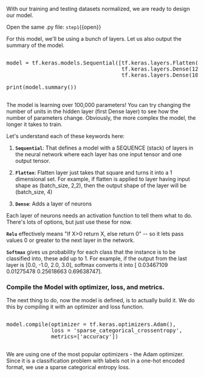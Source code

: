 
With our training and testing datasets normalized, we are ready to design our model. 

Open the same .py file: `step1`{{open}}

For this model, we'll be using a bunch of layers. Let us also output the summary of the model.

<pre class="file" data-filename="step1.py" data-target="append">

model = tf.keras.models.Sequential([tf.keras.layers.Flatten(input_shape=(28,28)), 
                                    tf.keras.layers.Dense(128, activation=tf.nn.relu), 
                                    tf.keras.layers.Dense(10, activation=tf.nn.softmax)])

print(model.summary())

</pre>

The model is learning over 100,000 parameters! You can try changing the number of units in the hidden layer (first Dense layer) to see how the number of parameters change. Obviously, the more complex the model, the longer it takes to train.

Let's understand each of these keywords here:

1. **`Sequential`**: That defines a model with a SEQUENCE (stack) of layers in the neural network where each layer has one input tensor and one output tensor.

2. **`Flatten`**: Flatten layer just takes that square and turns it into a 1 dimensional set. For example, if flatten is applied to layer having input shape as (batch_size, 2,2), then the output shape of the layer will be (batch_size, 4)

3. **`Dense`**: Adds a layer of neurons

Each layer of neurons needs an activation function to tell them what to do. There's lots of options, but just use these for now.

**`Relu`** effectively means "If X>0 return X, else return 0" -- so it lets pass values 0 or greater to the next layer in the network.

**`Softmax`** gives us probability for each class that the instance is to be classified into, these add up to 1. For example, if the output from the last layer is [0.0, -1.0, 2.0, 3.0], softmax converts it into [ 0.03467109  0.01275478  0.25618663  0.69638747].


### Compile the Model with optimizer, loss, and metrics.
The next thing to do, now the model is defined, is to actually build it. We do this by compiling it with an optimizer and loss function.

<pre class="file" data-filename="step1.py" data-target="append">

model.compile(optimizer = tf.keras.optimizers.Adam(),
              loss = 'sparse_categorical_crossentropy',
              metrics=['accuracy'])

</pre>

We are using one of the most popular optimizers - the Adam optimizer. Since it is a classification problem with labels not in a one-hot encoded format, we use a sparse categorical entropy loss.